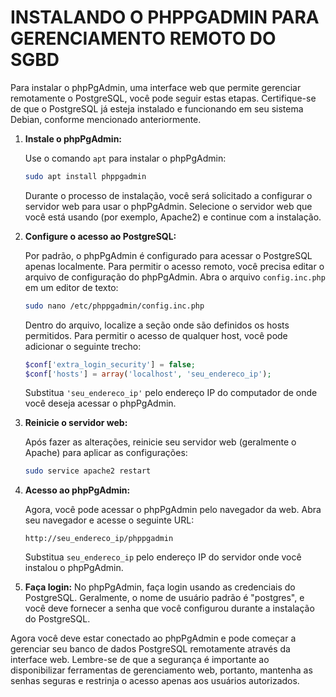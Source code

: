 # INSTALANDO O PHPPGADMIN PARA GERENCIAMENTO REMOTO DO SGBD
Para instalar o phpPgAdmin, uma interface web que permite gerenciar remotamente o PostgreSQL, você pode seguir estas etapas. Certifique-se de que o PostgreSQL já esteja instalado e funcionando em seu sistema Debian, conforme mencionado anteriormente.

1. **Instale o phpPgAdmin:**

   Use o comando `apt` para instalar o phpPgAdmin:

   ```bash
   sudo apt install phppgadmin
   ```

   Durante o processo de instalação, você será solicitado a configurar o servidor web para usar o phpPgAdmin. Selecione o servidor web que você está usando (por exemplo, Apache2) e continue com a instalação.

2. **Configure o acesso ao PostgreSQL:**

   Por padrão, o phpPgAdmin é configurado para acessar o PostgreSQL apenas localmente. Para permitir o acesso remoto, você precisa editar o arquivo de configuração do phpPgAdmin. Abra o arquivo `config.inc.php` em um editor de texto:

   ```bash
   sudo nano /etc/phppgadmin/config.inc.php
   ```

   Dentro do arquivo, localize a seção onde são definidos os hosts permitidos. Para permitir o acesso de qualquer host, você pode adicionar o seguinte trecho:

   ```php
   $conf['extra_login_security'] = false;
   $conf['hosts'] = array('localhost', 'seu_endereco_ip');
   ```

   Substitua `'seu_endereco_ip'` pelo endereço IP do computador de onde você deseja acessar o phpPgAdmin.

3. **Reinicie o servidor web:**

   Após fazer as alterações, reinicie seu servidor web (geralmente o Apache) para aplicar as configurações:

   ```bash
   sudo service apache2 restart
   ```

4. **Acesso ao phpPgAdmin:**

   Agora, você pode acessar o phpPgAdmin pelo navegador da web. Abra seu navegador e acesse o seguinte URL:

   ```
   http://seu_endereco_ip/phppgadmin
   ```

   Substitua `seu_endereco_ip` pelo endereço IP do servidor onde você instalou o phpPgAdmin.

5. **Faça login:** No phpPgAdmin, faça login usando as credenciais do PostgreSQL. Geralmente, o nome de usuário padrão é "postgres", e você deve fornecer a senha que você configurou durante a instalação do PostgreSQL.

Agora você deve estar conectado ao phpPgAdmin e pode começar a gerenciar seu banco de dados PostgreSQL remotamente através da interface web. Lembre-se de que a segurança é importante ao disponibilizar ferramentas de gerenciamento web, portanto, mantenha as senhas seguras e restrinja o acesso apenas aos usuários autorizados.